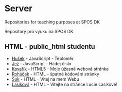# Server
Repositories for teaching purposes at SPOS DK

Repository pro vyuku na SPOS DK

## HTML - public_html studentu

- [Hušek](https://spos.pfsense.cz/~huseko) - JavaScript - Teploměr
- [Jež](https://spos.pfsense.cz/~jezj) - JavaScript - Hádej čislo
- [Kovařík](https://spos.pfsense.cz/~kovarikr) - HTML5 - Moje úžasná webová stránka
- [Roháček](https://spos.pfsense.cz/~rohacekd) - HTML - špatné kódování stránky
- [Suk](https://spos.pfsense.cz/~sukm) - HTML - Vitej na mem Webu
- [Lasíková](https://spos.pfsense.cz/~lasikoval) - HTML - Vítejte na stránce Lucie Lasíkové!

